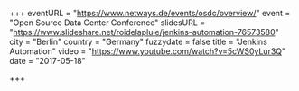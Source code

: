 +++
eventURL = "https://www.netways.de/events/osdc/overview/"
event = "Open Source Data Center Conference"
slidesURL = "https://www.slideshare.net/roidelapluie/jenkins-automation-76573580"
city = "Berlin"
country = "Germany"
fuzzydate = false
title = "Jenkins Automation"
video = "https://www.youtube.com/watch?v=5cWS0yLur3Q"
date = "2017-05-18"

+++

